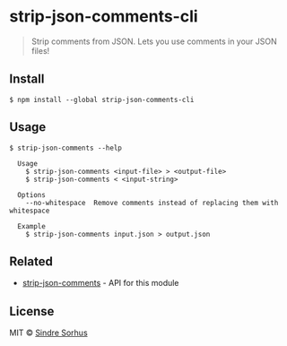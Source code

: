 # strip-json-comments-cli

> Strip comments from JSON. Lets you use comments in your JSON files!


## Install

```
$ npm install --global strip-json-comments-cli
```


## Usage

```
$ strip-json-comments --help

  Usage
    $ strip-json-comments <input-file> > <output-file>
    $ strip-json-comments < <input-string>

  Options
    --no-whitespace  Remove comments instead of replacing them with whitespace

  Example
    $ strip-json-comments input.json > output.json
```


## Related

- [strip-json-comments](https://github.com/sindresorhus/strip-json-comments) - API for this module


## License

MIT © [Sindre Sorhus](http://sindresorhus.com)
